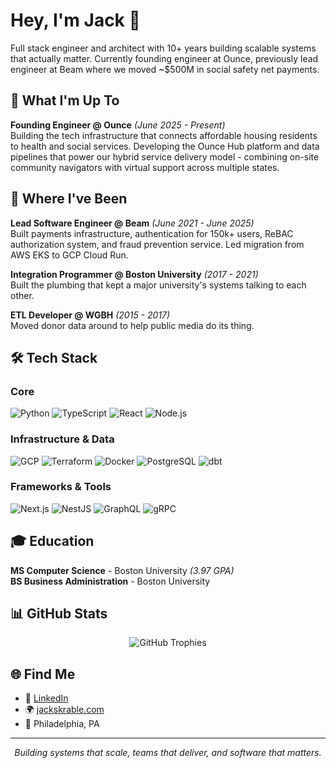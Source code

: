 # Hey, I'm Jack 👋

Full stack engineer and architect with 10+ years building scalable systems that actually matter. Currently founding engineer at Ounce, previously lead engineer at Beam where we moved ~$500M in social safety net payments.

## 🚀 What I'm Up To

**Founding Engineer @ Ounce** *(June 2025 - Present)*  
Building the tech infrastructure that connects affordable housing residents to health and social services. Developing the Ounce Hub platform and data pipelines that power our hybrid service delivery model - combining on-site community navigators with virtual support across multiple states.

## 💼 Where I've Been

**Lead Software Engineer @ Beam** *(June 2021 - June 2025)*  
Built payments infrastructure, authentication for 150k+ users, ReBAC authorization system, and fraud prevention service. Led migration from AWS EKS to GCP Cloud Run.

**Integration Programmer @ Boston University** *(2017 - 2021)*  
Built the plumbing that kept a major university's systems talking to each other.

**ETL Developer @ WGBH** *(2015 - 2017)*  
Moved donor data around to help public media do its thing.

## 🛠️ Tech Stack

### Core
![Python](https://img.shields.io/badge/Python-3776AB?style=for-the-badge&logo=python&logoColor=white)
![TypeScript](https://img.shields.io/badge/TypeScript-007ACC?style=for-the-badge&logo=typescript&logoColor=white)
![React](https://img.shields.io/badge/React-20232A?style=for-the-badge&logo=react&logoColor=61DAFB)
![Node.js](https://img.shields.io/badge/Node.js-43853D?style=for-the-badge&logo=node.js&logoColor=white)

### Infrastructure & Data
![GCP](https://img.shields.io/badge/Google_Cloud-4285F4?style=for-the-badge&logo=google-cloud&logoColor=white)
![Terraform](https://img.shields.io/badge/Terraform-623CE4?style=for-the-badge&logo=terraform&logoColor=white)
![Docker](https://img.shields.io/badge/Docker-2496ED?style=for-the-badge&logo=docker&logoColor=white)
![PostgreSQL](https://img.shields.io/badge/PostgreSQL-316192?style=for-the-badge&logo=postgresql&logoColor=white)
![dbt](https://img.shields.io/badge/dbt-FF6E4A?style=for-the-badge&logo=dbt&logoColor=white)

### Frameworks & Tools
![Next.js](https://img.shields.io/badge/Next.js-000000?style=for-the-badge&logo=next.js&logoColor=white)
![NestJS](https://img.shields.io/badge/NestJS-E0234E?style=for-the-badge&logo=nestjs&logoColor=white)
![GraphQL](https://img.shields.io/badge/GraphQL-E10098?style=for-the-badge&logo=graphql&logoColor=white)
![gRPC](https://img.shields.io/badge/gRPC-4285F4?style=for-the-badge&logo=google&logoColor=white)

## 🎓 Education

**MS Computer Science** - Boston University *(3.97 GPA)*  
**BS Business Administration** - Boston University

## 📊 GitHub Stats

<p align="center">
  <img src="https://github-profile-trophy.vercel.app/?username=jskrable&theme=onedark&row=1&column=6" alt="GitHub Trophies" />
</p>


## 🌐 Find Me

- 💼 [LinkedIn](https://www.linkedin.com/in/jskrable)
- 🌍 [jackskrable.com](http://jackskrable.com)
- 📍 Philadelphia, PA

---

<p align="center">
  <i>Building systems that scale, teams that deliver, and software that matters.</i>
</p>

